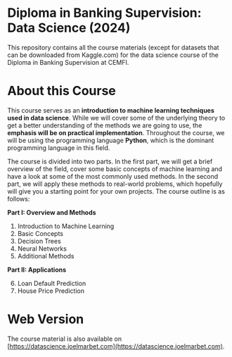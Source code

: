 # Diploma in Banking Supervision: Data Science (2024)

This repository contains all the course materials (except for datasets that can be downloaded from Kaggle.com) for the data science course of the Diploma in Banking Supervision at CEMFI.


# About this Course

This course serves as an **introduction to machine learning techniques used in data science**. While we will cover some of the underlying theory to get a better understanding of the methods we are going to use, the **emphasis will be on practical implementation**. Throughout the course, we will be using the programming language **Python**, which is the dominant programming language in this field.

The course is divided into two parts. In the first part, we will get a brief overview of the field, cover some basic concepts of machine learning and have a look at some of the most commonly used methods. In the second part, we will apply these methods to real-world problems, which hopefully will give you a starting point for your own projects. The course outline is as follows:

**Part I: Overview and Methods**

1. Introduction to Machine Learning
2. Basic Concepts
3. Decision Trees
4. Neural Networks
5. Additional Methods

**Part II: Applications**

6. Loan Default Prediction
7. House Price Prediction


# Web Version

The course material is also available on [https://datascience.joelmarbet.com](https://datascience.joelmarbet.com). 